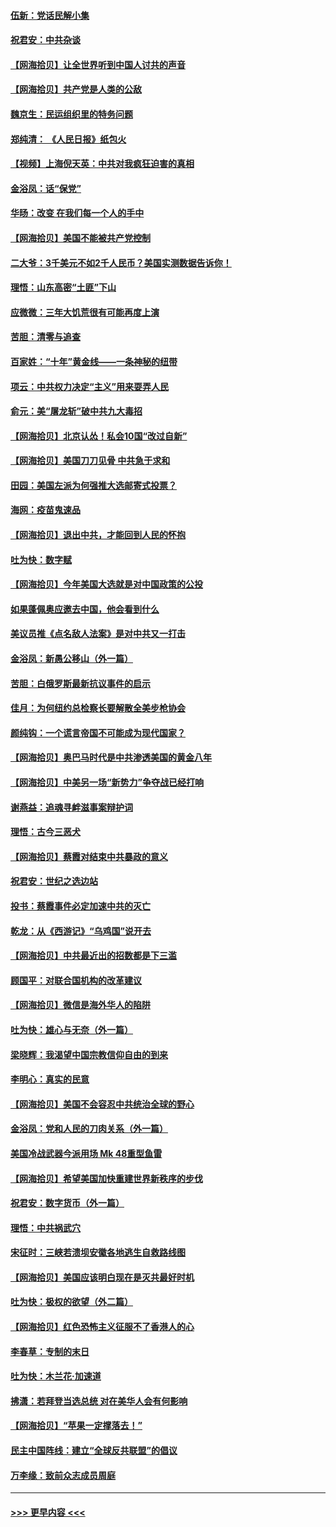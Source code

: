 #### [伍新：党话民解小集](../pages/nsc993/n12366907.md?t=08302302) 
#### [祝君安：中共杂谈](../pages/nsc993/n12366076.md?t=08302302) 
#### [【网海拾贝】让全世界听到中国人讨共的声音](../pages/nsc993/n12365569.md?t=08302302) 
#### [【网海拾贝】共产党是人类的公敌](../pages/nsc993/n12363182.md?t=08302302) 
#### [魏京生：民运组织里的特务问题](../pages/nsc993/n12363010.md?t=08302302) 
#### [郑纯清： 《人民日报》纸包火](../pages/nsc993/n12362706.md?t=08302302) 
#### [【视频】上海倪天英：中共对我疯狂迫害的真相](../pages/nsc993/n12356341.md?t=08302302) 
#### [金浴凤：话“保党”](../pages/nsc993/n12361867.md?t=08302302) 
#### [华旸：改变 在我们每一个人的手中](../pages/nsc993/n12361774.md?t=08302302) 
#### [【网海拾贝】美国不能被共产党控制](../pages/nsc993/n12360271.md?t=08302302) 
#### [二大爷：3千美元不如2千人民币？美国实测数据告诉你！](../pages/nsc993/n12358563.md?t=08302302) 
#### [理悟：山东高密“土匪”下山](../pages/nsc993/n12358535.md?t=08302302) 
#### [应微微：三年大饥荒很有可能再度上演](../pages/nsc993/n12358523.md?t=08302302) 
#### [苦胆：清零与追查](../pages/nsc993/n12358501.md?t=08302302) 
#### [百家姓：“十年”黄金线——一条神秘的纽带](../pages/nsc993/n12358319.md?t=08302302) 
#### [项云：中共权力决定“主义”用来耍弄人民](../pages/nsc993/n12358172.md?t=08302302) 
#### [俞元：美“屠龙斩”破中共九大毒招](../pages/nsc993/n12357822.md?t=08302302) 
#### [【网海拾贝】北京认怂！私会10国“改过自新”](../pages/nsc993/n12357784.md?t=08302302) 
#### [【网海拾贝】美国刀刀见骨 中共急于求和](../pages/nsc993/n12355511.md?t=08302302) 
#### [田园：美国左派为何强推大选邮寄式投票？](../pages/nsc993/n12352963.md?t=08302302) 
#### [海网：疫苗鬼速品](../pages/nsc993/n12354438.md?t=08302302) 
#### [【网海拾贝】退出中共，才能回到人民的怀抱](../pages/nsc993/n12352634.md?t=08302302) 
#### [吐为快：数字赋](../pages/nsc993/n12352317.md?t=08302302) 
#### [【网海拾贝】今年美国大选就是对中国政策的公投](../pages/nsc993/n12350973.md?t=08302302) 
#### [如果蓬佩奥应邀去中国，他会看到什么](../pages/nsc993/n12350945.md?t=08302302) 
#### [美议员推《点名敌人法案》是对中共又一打击](../pages/nsc993/n12350765.md?t=08302302) 
#### [金浴凤：新愚公移山（外一篇）](../pages/nsc993/n12350253.md?t=08302302) 
#### [苦胆：白俄罗斯最新抗议事件的启示](../pages/nsc993/n12349989.md?t=08302302) 
#### [佳月：为何纽约总检察长要解散全美步枪协会](../pages/nsc993/n12349939.md?t=08302302) 
#### [颜纯钩：一个谎言帝国不可能成为现代国家？](../pages/nsc993/n12349898.md?t=08302302) 
#### [【网海拾贝】奥巴马时代是中共渗透美国的黄金八年](../pages/nsc993/n12349284.md?t=08302302) 
#### [【网海拾贝】中美另一场“新势力”争夺战已经打响](../pages/nsc993/n12346998.md?t=08302302) 
#### [谢燕益：追魂寻衅滋事案辩护词](../pages/nsc993/n12346892.md?t=08302302) 
#### [理悟：古今三恶犬](../pages/nsc993/n12345190.md?t=08302302) 
#### [【网海拾贝】蔡霞对结束中共暴政的意义](../pages/nsc993/n12344263.md?t=08302302) 
#### [祝君安：世纪之选边站](../pages/nsc993/n12342382.md?t=08302302) 
#### [投书：蔡霞事件必定加速中共的灭亡](../pages/nsc993/n12341881.md?t=08302302) 
#### [乾龙：从《西游记》“乌鸡国”说开去](../pages/nsc993/n12341690.md?t=08302302) 
#### [【网海拾贝】中共最近出的招数都是下三滥](../pages/nsc993/n12341593.md?t=08302302) 
#### [顾国平：对联合国机构的改革建议](../pages/nsc993/n12339928.md?t=08302302) 
#### [【网海拾贝】微信是海外华人的陷阱](../pages/nsc993/n12338868.md?t=08302302) 
#### [吐为快：雄心与无奈（外一篇）](../pages/nsc993/n12338132.md?t=08302302) 
#### [梁晓辉：我渴望中国宗教信仰自由的到来](../pages/nsc993/n12336657.md?t=08302302) 
#### [李明心：真实的民意](../pages/nsc993/n12336089.md?t=08302302) 
#### [【网海拾贝】美国不会容忍中共统治全球的野心](../pages/nsc993/n12336063.md?t=08302302) 
#### [金浴凤：党和人民的刀肉关系（外一篇）](../pages/nsc993/n12335834.md?t=08302302) 
#### [美国冷战武器今派用场 Mk 48重型鱼雷](../pages/nsc993/n12335354.md?t=08302302) 
#### [【网海拾贝】希望美国加快重建世界新秩序的步伐](../pages/nsc993/n12334224.md?t=08302302) 
#### [祝君安：数字货币（外一篇）](../pages/nsc993/n12334186.md?t=08302302) 
#### [理悟：中共祸武穴](../pages/nsc993/n12333962.md?t=08302302) 
#### [宋征时：三峡若溃坝安徽各地逃生自救路线图](../pages/nsc993/n12332450.md?t=08302302) 
#### [【网海拾贝】美国应该明白现在是灭共最好时机](../pages/nsc993/n12332313.md?t=08302302) 
#### [吐为快：极权的欲望（外二篇）](../pages/nsc993/n12332089.md?t=08302302) 
#### [【网海拾贝】红色恐怖主义征服不了香港人的心](../pages/nsc993/n12329296.md?t=08302302) 
#### [李春草：专制的末日](../pages/nsc993/n12329079.md?t=08302302) 
#### [吐为快：木兰花‧加速道](../pages/nsc993/n12327366.md?t=08302302) 
#### [拂潇：若拜登当选总统 对在美华人会有何影响](../pages/nsc993/n12295996.md?t=08302302) 
#### [【网海拾贝】“苹果一定撑落去！”](../pages/nsc993/n12326784.md?t=08302302) 
#### [民主中国阵线：建立“全球反共联盟”的倡议](../pages/nsc993/n12324177.md?t=08302302) 
#### [万李缘：致前众志成员周庭](../pages/nsc993/n12324635.md?t=08302302) 

----
#### [ >>> 更早内容 <<< ](../indexes/nsc993-earlier.md)
